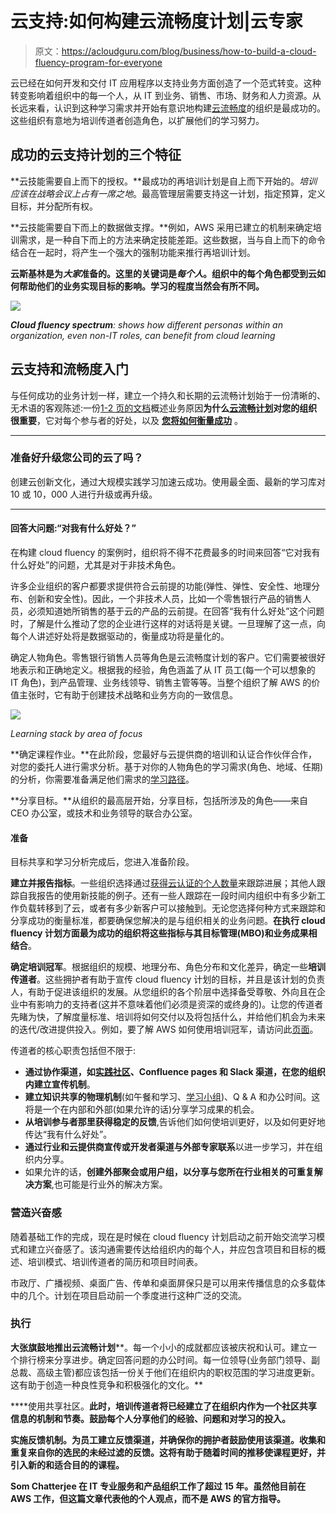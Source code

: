 # 云支持:如何构建云流畅度计划|云专家

> 原文：<https://acloudguru.com/blog/business/how-to-build-a-cloud-fluency-program-for-everyone>

云已经在如何开发和交付 IT 应用程序以支持业务方面创造了一个范式转变。这种转变影响着组织中的每一个人，从 IT 到业务、销售、市场、财务和人力资源。从长远来看，认识到这种学习需求并开始有意识地构建[云流畅度](https://acloudguru.com/blog/engineering/why-central-cloud-teams-fail-and-how-to-save-yours)的组织是最成功的。这些组织有意地为培训传道者创造角色，以扩展他们的学习努力。

## **成功的云支持**计划的三个特征

**云技能需要自上而下的授权。**最成功的再培训计划是自上而下开始的。*培训应该在战略会议上占有一席之地*。最高管理层需要支持这一计划，指定预算，定义目标，并分配所有权。

**云技能需要自下而上的数据做支撑。**例如，AWS 采用已建立的机制来确定培训需求，是一种自下而上的方法来确定技能差距。这些数据，当与自上而下的命令结合在一起时，将产生一个强大的强制功能来推行再培训计划。

**云斯基林是为*大家*准备的。这里的关键词是*每个人*。组织中的每个角色都受到云如何帮助他们的业务实现目标的影响。学习的程度当然会有所不同。**

![](img/191c9f70be1f71f863d5e93b6c66bcb4.png)

***Clo******ud fluency spectrum**: shows how different personas within an organization, even non-IT roles, can benefit from cloud learning*

## **云支持和流畅度入门**

与任何成功的业务计划一样，建立一个持久和长期的云流畅计划始于一份清晰的、无术语的客观陈述:一份[1-2 页的文档](https://acloudguru.com/blog/business/business-letter)概述业务原因**为什么[云流畅计划](https://acloudguru.com/blog/business/cloud-transformation-faqs-culture-teams-and-cloud-fluency-at-scale)对您的组织很重要**，它对每个参与者的好处，以及 **[您将如何衡量成功](https://acloudguru.com/blog/engineering/measuring-cloud-success)** 。

* * *

### 准备好升级您公司的云了吗？

创建云创新文化，通过大规模实践学习加速云成功。使用最全面、最新的学习库对 10 或 10，000 人进行升级或再升级。

* * *

#### 回答大问题:“对我有什么好处？”

在构建 cloud fluency 的案例时，组织将不得不花费最多的时间来回答“它对我有什么好处”的问题，尤其是对于非技术角色。

许多企业组织的客户都要求提供符合云前提的功能(弹性、弹性、安全性、地理分布、创新和安全性)。因此，一个非技术人员，比如一个零售银行产品的销售人员，必须知道她所销售的基于云的产品的云前提。在回答“我有什么好处”这个问题时，了解是什么推动了您的企业进行这样的对话将是关键。一旦理解了这一点，向每个人讲述好处将是数据驱动的，衡量成功将是量化的。

确定人物角色。零售银行销售人员等角色是云流畅度计划的客户。它们需要被很好地表示和正确地定义。根据我的经验，角色涵盖了从 IT 员工(每一个可以想象的 IT 角色)，到产品管理、业务线领导、销售主管等等。当整个组织了解 AWS 的价值主张时，它有助于创建技术战略和业务方向的一致信息。

![](img/e4088a031df365546f6932bc3a676cef.png)

*Learning stack by area of focus*

**确定课程作业。**在此阶段，您最好与云提供商的培训和认证合作伙伴合作，对您的委托人进行需求分析。基于对你的人物角色的学习需求(角色、地域、任期)的分析，你需要准备满足他们需求的[学习路径](https://acloudguru.com/learning-paths)。

**分享目标。**从组织的最高层开始，分享目标，包括所涉及的角色——来自 CEO 办公室，或技术和业务领导的联合办公室。

#### **准备**

目标共享和学习分析完成后，您进入准备阶段。

**建立并报告指标**。一些组织选择通过[获得云认证的个人数量](https://go.acloudguru.com/cloudcheckr-case-study)来跟踪进展；其他人跟踪自我报告的使用新技能的例子。还有一些人跟踪在一段时间内组织中有多少新工作负载转移到了云，或者有多少新客户可以接触到。无论您选择何种方式来跟踪和分享成功的衡量标准，都要确保您解决的是与组织相关的业务问题。**在执行 cloud fluency 计划方面最为成功的组织将这些指标与其目标管理(MBO)和业务成果相结合**。

**确定培训冠军**。根据组织的规模、地理分布、角色分布和文化差异，确定一些**培训传道者**。这些拥护者有助于宣传 cloud fluency 计划的目标，并且是该计划的负责人，有助于促进该组织的发展。从您组织的各个阶层中选择备受尊敬、外向且在企业中有影响力的支持者(这并不意味着他们必须是资深的或终身的)。让您的传道者先睹为快，了解度量标准、培训将如何交付以及将包括什么，并给他们机会为未来的迭代/改进提供投入。例如，要了解 AWS 如何使用培训冠军，请访问此[页面](https://aws.amazon.com/developer/community/)。

传道者的核心职责包括但不限于:

*   **通过协作渠道，如[实践社区](https://en.wikipedia.org/wiki/Community_of_practice)、Confluence pages 和 Slack 渠道，在您的组织内建立宣传机制**。
*   **建立知识共享的物理机制**(如午餐和学习、[学习小组](https://help.acloud.guru/hc/en-us/articles/360000811535-How-Do-I-Manage-My-Study-Group-))、Q & A 和办公时间。这将是一个在内部和外部(如果允许的话)分享学习成果的机会。
*   **从培训参与者那里获得稳定的反馈**,告诉他们如何使培训更好，以及如何更好地传达“我有什么好处”。
*   **通过行业和云提供商宣传或开发者渠道与外部专家联系**以进一步学习，并在组织内分享。
*   如果允许的话，**创建外部聚会或用户组，以分享与您所在行业相关的可重复解决方案**,也可能是行业外的解决方案。

### **营造兴奋感**

随着基础工作的完成，现在是时候在 cloud fluency 计划启动之前开始交流学习模式和建立兴奋感了。该沟通需要传达给组织内的每个人，并应包含项目和目标的概述、培训模式、培训传道者的简历和项目时间表。

市政厅、广播视频、桌面广告、传单和桌面屏保只是可以用来传播信息的众多载体中的几个。计划在项目启动前一个季度进行这种广泛的交流。

### **执行**

**大张旗鼓地推出云流畅计划****。每一个小小的成就都应该被庆祝和认可。建立一个排行榜来分享进步。确定回答问题的办公时间。每一位领导(业务部门领导、副总裁、高级主管)都应该包括一份关于他们在组织内的职权范围的学习进度更新。这有助于创造一种良性竞争和积极强化的文化。**

****使用共享社区。**此时，培训传道者将已经建立了在组织内作为一个社区共享信息的机制和节奏。鼓励每个人分享他们的经验、问题和对学习的投入。**

**实施反馈机制。为员工建立反馈渠道，并确保你的拥护者鼓励使用该渠道。收集和重复来自你的选民的未经过滤的反馈。这将有助于随着时间的推移使课程更好，并引入新的和适合目的的课程。**

**Som Chatterjee 在 IT 专业服务和产品组织工作了超过 15 年。虽然他目前在 AWS 工作，但这篇文章代表他的个人观点，而不是 AWS 的官方指导。**